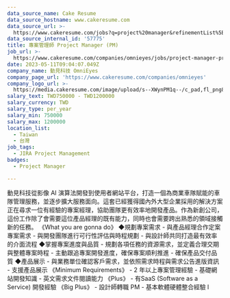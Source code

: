 ```yaml
---
data_source_name: Cake Resume
data_source_hostname: www.cakeresume.com
data_source_url: >-
  https://www.cakeresume.com/jobs?q=project%20manager&refinementList%5Blang_name%5D%5B0%5D=English&refinementList%5Bsalary_type%5D=per_year&range%5Bsalary_range%5D%5Bmin%5D=1000000&page=2
data_source_internal_id: '57775'
title: 專案管理師 Project Manager (PM)
job_url: >-
  https://www.cakeresume.com/companies/omnieyes/jobs/project-manager-project-manager-pm-82aaf6
date: 2023-05-11T09:04:07.049Z
company_name: 動見科技 OmniEyes
company_page_url: 'https://www.cakeresume.com/companies/omnieyes'
company_logo_url: >-
  https://media.cakeresume.com/image/upload/s--XWynPM1q--/c_pad,fl_png8,h_200,w_200/v1615194351/cnooukbovmmzkplynmzg.png
salary_text: TWD750000 - TWD1200000
salary_currency: TWD
salary_type: per_year
salary_min: 750000
salary_max: 1200000
location_list:
  - Taiwan
  - 台灣
job_tags:
  - JIRA Project Management
badges:
  - Project Manager

---
```


動見科技從影像 AI 演算法開發到使用者網站平台，打造一個為商業車隊賦能的車隊管理服務，並逐步擴大服務面向。這套已經獲得國內外大型企業採用的解決方案正在尋求一位有經驗的專案經理，協助團隊更有效率地開發產品。作為新創公司，這份工作除了會需要這位產品經理的既有能力，同時也會需要跨出熟悉的領域接觸新的任務。 《What you are gonna do》 ◆規劃專案需求 - 與產品經理合作定案專案需求 - 與開發團隊進行可行性評估與時程規劃 - 與設計師共同打造最有效率的介面流程 ◆掌握專案進度與品質 - 規劃各項任務的資源需求，並定義合理交期與整體專案時程 - 主動跟追專案開發進度，確保專案順利推進 - 確保產品交付品質 ◆產品展示 - 與業務單位確認客戶需求，並依照需求時程與需求公告進版資訊 - 支援產品展示 《Minimum Requirements》 - 2 年以上專案管理經驗 - 基礎網站開發知識 - 英文需求文件閱讀能力 《Plus》 - 有SaaS (Software as a Service) 開發經驗 《Big Plus》 - 設計師轉職 PM - 基本軟體硬體整合經驗 l